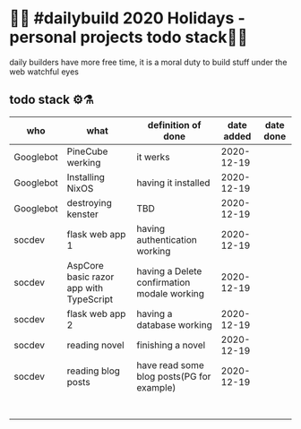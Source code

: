 # 🎄🎄 #dailybuild 2020 Holidays - personal projects todo stack🎄🎄
daily builders have more free time, it is a moral duty to build stuff under the web watchful eyes

## todo stack ⚙️⚗️
| who | what | definition of done | date added | date done |
|-|-|-|-|-|
| Googlebot | PineCube werking | it werks | 2020-12-19 |  |
| Googlebot | Installing NixOS | having it installed | 2020-12-19 |  |
| Googlebot | destroying kenster | TBD | 2020-12-19 |  |
| socdev | flask web app 1 | having authentication working | 2020-12-19 |  |
| socdev | AspCore basic razor app with TypeScript | having a Delete confirmation modale working | 2020-12-19 |  |
| socdev | flask web app 2 | having a database working  | 2020-12-19 |  |
|socdev  | reading novel | finishing a novel | 2020-12-19 |  |
| socdev | reading blog posts | have read some blog posts(PG for example) | 2020-12-19 |  |
|  |  |  |  |  |
|  |  |  |  |  |
|  |  |  |  |  |
|  |  |  |  |  |
|  |  |  |  |  |
|  |  |  |  |  |
|  |  |  |  |  |
